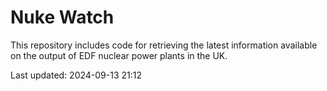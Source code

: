 # Nuke Watch

This repository includes code for retrieving the latest information available on the output of EDF nuclear power plants in the UK.

Last updated: 2024-09-13 21:12